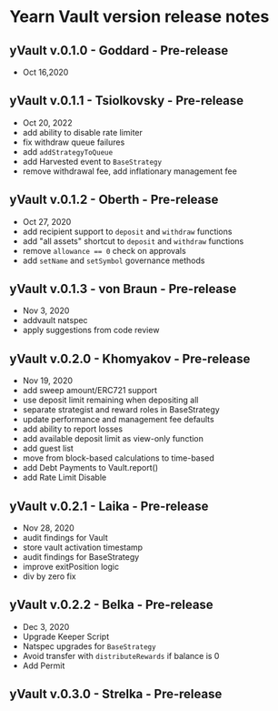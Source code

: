 # Yearn Vault version release notes

## yVault v.0.1.0 - Goddard - Pre-release
- Oct 16,2020

## yVault v.0.1.1 - Tsiolkovsky - Pre-release
- Oct 20, 2022
- add ability to disable rate limiter
- fix withdraw queue failures
- add `addStrategyToQueue`
- add Harvested event to `BaseStrategy`
- remove withdrawal fee, add inflationary management fee

## yVault v.0.1.2 - Oberth - Pre-release
- Oct 27, 2020
- add recipient support to `deposit` and `withdraw` functions
- add "all assets" shortcut to `deposit` and `withdraw` functions
- remove `allowance == 0` check on approvals
- add `setName` and `setSymbol` governance methods

## yVault v.0.1.3 - von Braun - Pre-release
- Nov 3, 2020
- addvault natspec
- apply suggestions from code review

## yVault v.0.2.0 - Khomyakov - Pre-release
- Nov 19, 2020
- add sweep amount/ERC721 support
- use deposit limit remaining when depositing all
- separate strategist and reward roles in BaseStrategy
- update performance and management fee defaults
- add ability to report losses
- add available deposit limit as view-only function
- add guest list
- move from block-based calculations to time-based
- add Debt Payments to Vault.report()
- add Rate Limit Disable

## yVault v.0.2.1 - Laika - Pre-release
- Nov 28, 2020
- audit findings for Vault
- store vault activation timestamp
- audit findings for BaseStrategy
- improve exitPosition logic
- div by zero fix
  
## yVault v.0.2.2 - Belka - Pre-release
- Dec 3, 2020
- Upgrade Keeper Script
- Natspec upgrades for `BaseStrategy`
- Avoid transfer with `distributeRewards` if balance is 0
- Add Permit
  
## yVault v.0.3.0 - Strelka - Pre-release